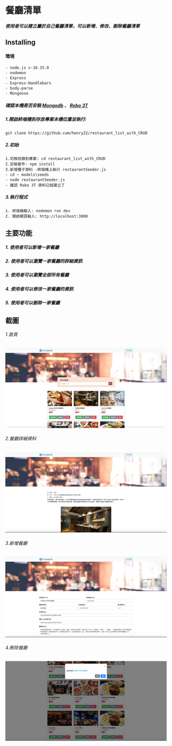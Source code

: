 # 餐廳清單

##### 使用者可以建立屬於自己餐廳清單，可以新增、修改、刪除餐廳清單

## Installing

#### 環境

```
- node.js v-10.15.0
- nodemon
- Express
- Express-Handlebars
- body-parse
- Mongoose

```

##### 確認本機是否安裝 [Mongodb](https://www.mongodb.com/download-center/community) 、 [Robo 3T](https://robomongo.org/)

##### 1.開啟終端機到存放專案本機位置並執行:

`git clone https://github.com/henry22/restaurant_list_with_CRUD`

##### 2.初始

```
1.切換目錄到專案: cd restaurant_list_with_CRUD
2.安裝套件: npm install
3.新增種子資料 -終端機上執行 restaurantSeeder.js
- cd ~ models\seeds
- node restaurantSeeder.js
- 確認 Robo 3T 資料已經建立了
```

##### 3.執行程式

```
1. 終端機輸入: nodemon run dev
2. 開啟網頁輸入: http://localhost:3000
```

## 主要功能

##### 1. 使用者可以新增一家餐廳

##### 2. 使用者可以瀏覽一家餐廳的詳細資訊

##### 3. 使用者可以瀏覽全部所有餐廳

##### 4. 使用者可以修改一家餐廳的資訊

##### 5. 使用者可以刪除一家餐廳

## 截圖

###### 1.首頁

![image](./public/img/main-page.png)

###### 2.餐廳詳細資料

![image](./public/img/restaurant-detail.png)

###### 3.新增餐廳

![image](./public/img/add-restaurant.png)

###### 4.刪除餐廳

![image](./public/img/delete-restaurant.png)